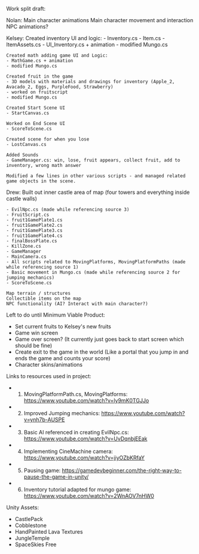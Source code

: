 Work split draft:

Nolan:
    Main character animations
    Main character movement and interaction
    NPC animations? 

Kelsey:
    Created inventory UI and logic: 
    - Inventory.cs
    - Item.cs 
    - ItemAssets.cs
    - UI_Inventory.cs + animation
    - modified Mungo.cs
    
    Created math adding game UI and Logic:
    - MathGame.cs + animation
    - modified Mungo.cs
    
    Created fruit in the game
    - 3D models with materials and drawings for inventory (Apple_2, Avacado_2, Eggs, PurpleFood, Strawberry)
    - worked on fruitscript
    - modified Mungo.cs

    Created Start Scene UI
    - StartCanvas.cs

    Worked on End Scene UI
    - ScoreToScene.cs

    Created scene for when you lose
    - LostCanvas.cs

    Added Sounds
    - GameManager.cs: win, lose, fruit appears, collect fruit, add to inventory, wrong math answer

    Modified a few lines in other various scripts - and managed related game objects in the scene.

Drew:
    Built out inner castle area of map (four towers and everything inside castle walls)
    
    - EvilNpc.cs (made while referencing source 3)
    - FruitScript.cs
    - fruit1GamePlate1.cs
    - fruit1GamePlate2.cs
    - fruit1GamePlate3.cs
    - fruit1GamePlate4.cs
    - finalBossPlate.cs
    - KillZone.cs
    - GameManager
    - MainCamera.cs
    - All scripts related to MovingPlatforms, MovingPlatformPaths (made while referencing source 1)
    - Basic movement in Mungo.cs (made while referencing source 2 for jumping mechanics)
    - ScoreToScene.cs
    
    Map terrain / structures
    Collectible items on the map
    NPC functionality (AI? Interact with main character?)


Left to do until Minimum Viable Product:
- Set current fruits to Kelsey's new fruits
- Game win screen
- Game over screen? (It currently just goes back to start screen which should be fine)
- Create exit to the game in the world (Like a portal that you jump in and ends the game and counts your score)
- Character skins/animations

Links to resources used in project:
- 1. MovingPlatformPath.cs, MovingPlatforms: https://www.youtube.com/watch?v=ly9mK0TGJJo
- 2. Improved Jumping mechanics: https://www.youtube.com/watch?v=ynh7b-AUSPE
- 3. Basic AI referenced in creating EvilNpc.cs: https://www.youtube.com/watch?v=UvDqnbjEEak
- 4. Implementing CineMachine camera: https://www.youtube.com/watch?v=jiyOZbKRfaY
- 5. Pausing game: https://gamedevbeginner.com/the-right-way-to-pause-the-game-in-unity/
- 6. Inventory tutorial adapted for mungo game: https://www.youtube.com/watch?v=2WnAOV7nHW0



Unity Assets:
- CastlePack
- Cobblestone
- HandPainted Lava Textures
- JungleTemple
- SpaceSkies Free


